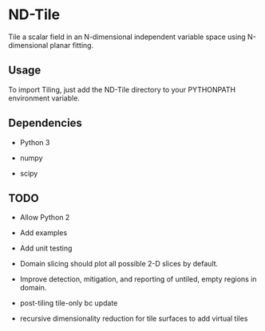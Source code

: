# ND-Tile

Tile a scalar field in an N-dimensional independent variable space using N-dimensional planar fitting.

## Usage

To import Tiling, just add the ND-Tile directory to your PYTHONPATH environment variable.

## Dependencies

* Python 3

* numpy

* scipy

## TODO

* Allow Python 2

* Add examples

* Add unit testing

* Domain slicing should plot all possible 2-D slices by default.

* Improve detection, mitigation, and reporting of untiled, empty regions in domain.

- post-tiling tile-only bc update

- recursive dimensionality reduction for tile surfaces to add virtual tiles
